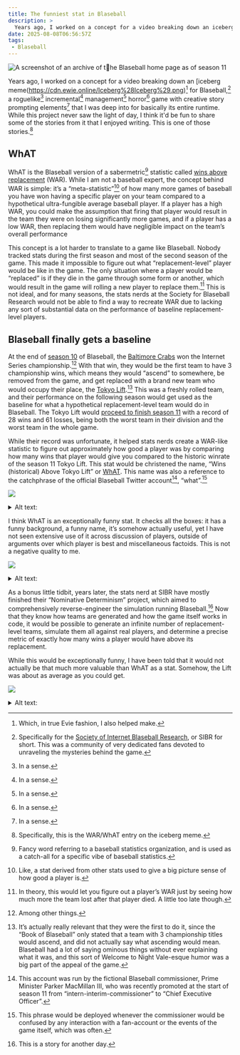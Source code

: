 ```yaml
---
title: The funniest stat in Blaseball
description: >
  Years ago, I worked on a concept for a video breaking down an iceberg meme for Blaseball, a roguelike incremental management horror game with creative story prompting elements that I was deep into for basically its entire runtime. While this project never saw the light of day, I think it'd be fun to share some of the stories from it that I enjoyed writing. This is one of those stories.
date: 2025-08-08T06:56:57Z
tags:
 - Blaseball
---
```


![A screenshot of an archive of the Blaseball home page as of season 11](https://cdn.ewie.online/SCR-20250807-schd.jpeg)

Years ago, I worked on a concept for a video breaking down an [iceberg meme(https://cdn.ewie.online/Iceberg%28Iceberg%29.png)[^1] for Blaseball,[^10] a roguelike[^11] incremental[^11] management[^11] horror[^11] game with creative story prompting elements[^11] that I was deep into for basically its entire runtime. While this project never saw the light of day, I think it'd be fun to share some of the stories from it that I enjoyed writing. This is one of those stories.[^12]

## WhAT

WhAT is the Blaseball version of a sabermetric[^2] statistic called [wins above replacement](https://www.baseball-reference.com/about/war_explained.shtml) (WAR). While I am not a baseball expert, the concept behind WAR is simple: it’s a “meta-statistic”[^3] of how many more games of baseball you have won having a specific player on your team compared to a hypothetical ultra-fungible average baseball player. If a player has a high WAR, you could make the assumption that firing that player would result in the team they were on losing significantly more games, and if a player has a low WAR, then replacing them would have negligible impact on the team’s overall performance

This concept is a lot harder to translate to a game like Blaseball. Nobody tracked stats during the first season and most of the second season of the game. This made it impossible to figure out what “replacement-level” player would be like in the game. The only situation where a player would be “replaced” is if they die in the game through some form or another, which would result in the game will rolling a new player to replace them.[^4] This is not ideal, and for many seasons, the stats nerds at the Society for Blaseball Research would not be able to find a way to recreate WAR due to lacking any sort of substantial data on the performance of baseline replacement-level players.

## Blaseball finally gets a baseline

At the end of [season 10](https://www.blaseball.wiki/w/Beta/Season_10) of Blaseball, the [Baltimore Crabs](https://www.blaseball.wiki/w/Baltimore_Crabs) won the Internet Series championship.[^5] With that win, they would be the first team to have 3 championship wins, which means they would “ascend” to somewhere, be removed from the game, and get replaced with a brand new team who would occupy their place, the [Tokyo Lift](https://www.blaseball.wiki/w/Tokyo_Lift).[^6] This was a freshly rolled team, and their performance on the following season would get used as the baseline for what a hypothetical replacement-level team would do in Blaseball. The Tokyo Lift would [proceed to finish season 11](https://before.sibr.dev/_before/jump?redirect=%2Foffseason&season=11&time=2020-10-25T19%3A15%3A00Z) with a record of 28 wins and 61 losses, being both the worst team in their division and the worst team in the whole game.

While their record was unfortunate, it helped stats nerds create a WAR-like statistic to figure out approximately how good a player was by comparing how many wins that player would give you compared to the historic winrate of the season 11 Tokyo Lift. This stat would be christened the name, “Wins (historical) Above Tokyo Lift” or [WhAT](https://www.blaseball.wiki/w/SIBR:Sibrmetrics). This name was also a reference to the catchphrase of the official Blaseball Twitter account[^7], “what”.[^8]

![](https://cdn.ewie.online/20250807082126-IMG_1986.jpeg)

<details><summary>Alt text:</summary>

From Sproutella on January 29, 2021:

I have also done some work on developing a couple new statistics. One is WhAT or Wins (historical)\* above Tokyo. Using the number of unweathered wins acquired by the Tokyo Lift in season 11 as a value for replacement level wins and the league wide run environment, we can calculate a players value in wins from Runs from batting, runs from stealing bases, and runs from avoiding double plays. This gives the mostly comprehensive counting statistic WhAT.  This graph shows the top 10 WhAT accumulators in s11. \*credit to Cuttlefishman agrīoeconomiae

Attached is a graph showing the 10 players with the highest WhAT, with first place belonging to Aldon Cashmoney, with a WhAT of 9, and in 10th place is Basilio Mason, with a WhAT of 4.

</details>

I think WhAT is an exceptionally funny stat. It checks all the boxes: it has a funny background, a funny name, it’s somehow actually useful, yet I have not seen extensive use of it across discussion of players, outside of arguments over which player is best and miscellaneous factoids. This is not a negative quality to me.

![](https://cdn.ewie.online/20250808065444-SCR-20250808-bnyx.jpeg)

<details><summary>Alt text:</summary>

From deafhobbit on April 18th, 2022: 
oh my god

Lowe Forbes’ WHaT during their two underhanded seasons was 11.6 in s24 and 4.8 in s23

their next best season ever was s12x with a WHaT of 0.8

Their career pitching WHaT up til the point they became underhanded was -18.4

</details>

As a bonus little tidbit, years later, the stats nerd at SIBR have mostly finished their “Nominative Determinism” project, which aimed to comprehensively reverse-engineer the simulation running Blaseball.[^9] Now that they know how teams are generated and how the game itself works in code, it would be possible to generate an infinite number of replacement-level teams, simulate them all against real players, and determine a precise metric of exactly how many wins a player would have above its replacement.

While this would be exceptionally funny, I have been told that it would not actually be that much more valuable than WhAT as a stat. Somehow, the Lift was about as average as you could get.

![](https://cdn.ewie.online/20250807082228-IMG_1988.jpeg)

<details><summary>Alt text:</summary>

From May: 
theyre historical. thats, like. not now. live int he present

From Erin on March 22nd, 2022: 
All wins are historical. Wins don’t happen in the present.

</details>


[^1]: Which, in true Evie fashion, I also helped make.

[^2]: Fancy word referring to a baseball statistics organization, and is used as a catch-all for a specific vibe of baseball statistics.

[^3]: Like, a stat derived from other stats used to give a big picture sense of how good a player is.

[^4]: In theory, this would let you figure out a player’s WAR just by seeing how much more the team lost after that player died. A little too late though.

[^5]: Among other things.

[^6]: It’s actually really relevant that they were the first to do it, since the “Book of Blaseball” only stated that a team with 3 championship titles would ascend, and did not actually say what ascending would mean. Blaseball had a lot of saying ominous things without ever explaining what it was, and this sort of Welcome to Night Vale-esque humor was a big part of the appeal of the game.

[^7]: This account was run by the fictional Blaseball commissioner, Prime Minister Parker MacMillan III, who was recently promoted at the start of season 11 from “intern-interim-commissioner” to “Chief Executive Officer”.

[^8]: This phrase would be deployed whenever the commissioner would be confused by any interaction with a fan-account or the events of the game itself, which was often.

[^9]: This is a story for another day.

[^10]: Specifically for the [Society of Internet Blaseball Research](https://sibr.dev/), or SIBR for short. This was a community of very dedicated fans devoted to unraveling the mysteries behind the game.

[^11]: In a sense.

[^12]: Specifically, this is the WAR/WhAT entry on the iceberg meme.
